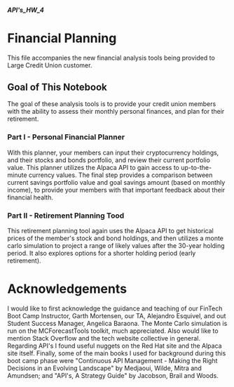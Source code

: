 #### *API's_HW_4*
# Financial Planning

This file accompanies the new financial analysis tools being provided to Large Credit Union customer. 

## Goal of This Notebook 
The goal of these analysis tools is to provide your credit union members with the ability to assess their monthly personal finances, and plan for their retirement. 

### Part I - Personal Financial Planner

With this planner, your members can input their cryptocurrency holdings, and their stocks and bonds portfolio, and review their current portfolio value. This planner utilizes the Alpaca API to gain access to up-to-the-minute currency values. The final step provides a comparison between current savings portfolio value and goal savings amount (based on monthly income), to provide your members with that important feedback about their financial health.

### Part II - Retirement Planning Tood

This retirement planning tool again uses the Alpaca API to get historical prices of the member's stock and bond holdings, and then utilizes a monte carlo simulation to project a range of likely values after the 30-year holding period. It also explores options for a shorter holding period (early retirement). 

# Acknowledgements

I would like to first acknowledge the guidance and teaching of our FinTech Boot Camp Instructor, Garth Mortensen, our TA, Alejandro Esquivel, and out Student Success Manager, Angelica Baraona. The Monte Carlo simulation is run on the MCForecastTools toolkit, much appreciated. Also would like to mention Stack Overflow and the tech website collective in general. Regarding API's I found useful nuggets on the Red Hat site and the Alpaca site itself.  Finally, some of the main books I used for background during this boot camp phase were "Continuous API Management - Making the Right Decisions in an Evolving Landscape" by Medjaoui, Wilde, Mitra and Amundsen; and "API's, A Strategy Guide" by Jacobson, Brail and Woods. 
